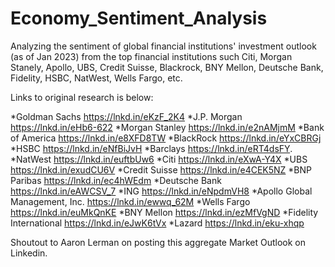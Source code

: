 # Economy_Sentiment_Analysis

Analyzing the sentiment of global financial institutions' investment outlook (as of Jan 2023) from the top financial institutions such Citi, Morgan Stanely, Apollo, UBS, Credit Suisse, Blackrock, BNY Mellon, Deutsche Bank, Fidelity, HSBC, NatWest, Wells Fargo, etc.

Links to original research is below:

*Goldman Sachs https://lnkd.in/eKzF_2K4
*J.P. Morgan https://lnkd.in/eHb6-622
*Morgan Stanley https://lnkd.in/e2nAMjmM
*Bank of America https://lnkd.in/e8XFD8TW
*BlackRock https://lnkd.in/eYxCBRGj
*HSBC https://lnkd.in/eNfBiJvH
*Barclays https://lnkd.in/eRT4dsFY.
*NatWest https://lnkd.in/euftbUw6
*Citi https://lnkd.in/eXwA-Y4X
*UBS https://lnkd.in/exudCU6V
*Credit Suisse https://lnkd.in/e4CEK5NZ
*BNP Paribas https://lnkd.in/ec4hWEdm
*Deutsche Bank https://lnkd.in/eAWCSV_7
*ING https://lnkd.in/eNpdmVH8
*Apollo Global Management, Inc. https://lnkd.in/ewwq_62M
*Wells Fargo https://lnkd.in/euMkQnKE
*BNY Mellon https://lnkd.in/ezMfVgND
*Fidelity International https://lnkd.in/eJwK6tVx
*Lazard https://lnkd.in/eku-xhqp

Shoutout to Aaron Lerman on posting this aggregate Market Outlook on Linkedin. 
